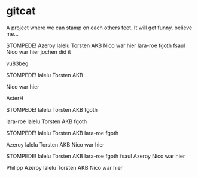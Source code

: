 # gitcat
A project where we can stamp on each others feet.
It will get funny. believe me...

STOMPEDE! Azeroy lalelu Torsten AKB Nico war hier lara-roe fgoth 
fsaul Nico war hier jochen did it






vu83beg

STOMPEDE! lalelu
Torsten AKB

Nico war hier



















AsterH



STOMPEDE! lalelu Torsten AKB fgoth


lara-roe lalelu Torsten AKB fgoth

STOMPEDE! lalelu Torsten AKB lara-roe fgoth




Azeroy lalelu Torsten AKB Nico war hier

STOMPEDE! lalelu Torsten AKB lara-roe fgoth fsaul Azeroy Nico war hier





Philipp Azeroy lalelu Torsten AKB Nico war hier

